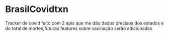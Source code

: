 # BrasilCovidtxn
Tracker de covid feito com 2 apis que me dão dados precisos dos estados e do total de mortes,futuras features sobre vacinação serão adicionadas
